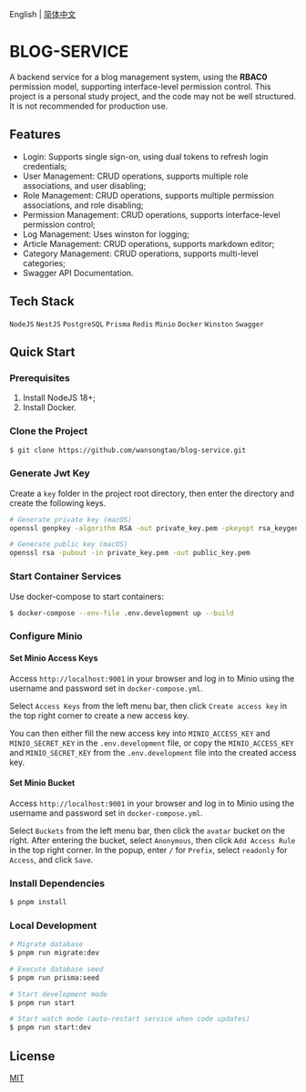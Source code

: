 English | [简体中文](/README.zh-CN.md)
# BLOG-SERVICE

A backend service for a blog management system, using the **RBAC0** permission model, supporting interface-level permission control.
This project is a personal study project, and the code may not be well structured. It is not recommended for production use.

## Features

- Login: Supports single sign-on, using dual tokens to refresh login credentials;
- User Management: CRUD operations, supports multiple role associations, and user disabling;
- Role Management: CRUD operations, supports multiple permission associations, and role disabling;
- Permission Management: CRUD operations, supports interface-level permission control;
- Log Management: Uses winston for logging;
- Article Management: CRUD operations, supports markdown editor;
- Category Management: CRUD operations, supports multi-level categories;
- Swagger API Documentation.

## Tech Stack

`NodeJS` `NestJS` `PostgreSQL` `Prisma` `Redis` `Minio` `Docker` `Winston` `Swagger`

## Quick Start

### Prerequisites

1. Install NodeJS 18+;
2. Install Docker.

### Clone the Project

```bash
$ git clone https://github.com/wansongtao/blog-service.git
```

### Generate Jwt Key

Create a `key` folder in the project root directory, then enter the directory and create the following keys.

```bash
# Generate private key (macOS)
openssl genpkey -algorithm RSA -out private_key.pem -pkeyopt rsa_keygen_bits:2048

# Generate public key (macOS)
openssl rsa -pubout -in private_key.pem -out public_key.pem
```

### Start Container Services

Use docker-compose to start containers:

```bash
$ docker-compose --env-file .env.development up --build
```

### Configure Minio

#### Set Minio Access Keys

Access `http://localhost:9001` in your browser and log in to Minio using the username and password set in `docker-compose.yml`.

Select `Access Keys` from the left menu bar, then click `Create access key` in the top right corner to create a new access key.

You can then either fill the new access key into `MINIO_ACCESS_KEY` and `MINIO_SECRET_KEY` in the `.env.development` file, or copy the `MINIO_ACCESS_KEY` and `MINIO_SECRET_KEY` from the `.env.development` file into the created access key.

#### Set Minio Bucket

Access `http://localhost:9001` in your browser and log in to Minio using the username and password set in `docker-compose.yml`.

Select `Buckets` from the left menu bar, then click the `avatar` bucket on the right. After entering the bucket, select `Anonymous`, then click `Add Access Rule` in the top right corner. In the popup, enter `/` for `Prefix`, select `readonly` for `Access`, and click `Save`.

### Install Dependencies

```bash
$ pnpm install
```

### Local Development

```bash
# Migrate database
$ pnpm run migrate:dev

# Execute database seed
$ pnpm run prisma:seed

# Start development mode
$ pnpm run start

# Start watch mode (auto-restart service when code updates)
$ pnpm run start:dev
```

## License

[MIT](/LICENSE)
